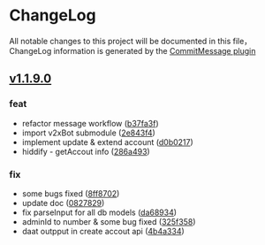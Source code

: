 # ChangeLog

All notable changes to this project will be documented in this file，ChangeLog information is generated by the [CommitMessage plugin](https://plugins.jetbrains.com/plugin/12256-commit-message-create)

## [v1.1.9.0](https://gitlab.com/javadib/v2proxy/compare/v1.1.9.0...master)


### feat

* refactor message workflow ([b37fa3f](https://gitlab.com/javadib/v2proxy/commit/b37fa3f))
* import v2xBot submodule ([2e843f4](https://gitlab.com/javadib/v2proxy/commit/2e843f4))
* implement update & extend account ([d0b0217](https://gitlab.com/javadib/v2proxy/commit/d0b0217))
* hiddify - getAccout info ([286a493](https://gitlab.com/javadib/v2proxy/commit/286a493))


### fix

* some bugs fixed ([8ff8702](https://gitlab.com/javadib/v2proxy/commit/8ff8702))
* update doc ([0827829](https://gitlab.com/javadib/v2proxy/commit/0827829))
* fix parseInput for all db models ([da68934](https://gitlab.com/javadib/v2proxy/commit/da68934))
* adminId to number & some bug fixed ([325f358](https://gitlab.com/javadib/v2proxy/commit/325f358))
* daat outpput in create accout api ([4b4a334](https://gitlab.com/javadib/v2proxy/commit/4b4a334))

